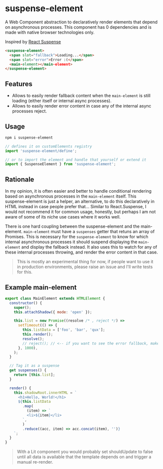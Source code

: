 # suspense-element

A Web Component abstraction to declaratively render elements that depend on asynchronous processes.
This component has 0 dependencies and is made with native browser technologies only.

Inspired by [React Suspense](https://reactjs.org/docs/react-api.html#reactsuspense)

```html
<suspense-element>
  <span slot="fallback">Loading...</span>
  <span slot="error">Error :(</span>
  <main-element></main-element>
</suspense-element>
```

## Features

- Allows to easily render fallback content when the `main-element` is still loading (either itself or internal async processes).
- Allows to easily render error content in case any of the internal async processes reject.

## Usage

```sh
npm i suspense-element
```

```js
// defines it on customElements registry
import 'suspense-element/define';

// or to import the element and handle that yourself or extend it
import { SuspenseElement } from 'suspense-element';
```

## Rationale

In my opinion, it is often easier and better to handle conditional rendering based on asynchronous processes in the `main-element` itself.
This suspense-element is just a helper, an alternative, to do this declaratively in HTML instead in case people prefer that...
Similar to React.Suspense, I would not recommend it for common usage, honestly, but perhaps I am not aware of some of its niche use cases where it works well.

There is one hard coupling between the suspense-element and the main-element.
`main-element` must have a `suspenses` getter that retuns an array of Promises. This is necessary for the `suspense-element` to know for which internal asynchronous processes it should suspend displaying the `main-element` and display the fallback instead. It also uses this to watch for any of these internal processes throwing, and render the error content in that case.

> This is mostly an experimental thing for now, if people want to use it in production environments, please raise an issue and I'll write tests for this.

## Example main-element

```js
export class MainElement extends HTMLElement {
  constructor() {
    super();
    this.attachShadow({ mode: 'open' });

    this.list = new Promise((resolve /* , reject */) =>
      setTimeout(() => {
        this.listData = ['foo', 'bar', 'qux'];
        this.render();
        resolve();
        // reject(); // <-- if you want to see the error fallback, make this suspense reject
      }, 1000),
    );
  }

  // Tag it as a suspense
  get suspenses() {
    return [this.list];
  }

  render() {
    this.shadowRoot.innerHTML = `
      <h1>Hello, World!</h1>
      ${this.listData
        .map(
          (item) => `
          <li>${item}</li>
        `,
        )
        .reduce((acc, item) => acc.concat(item), '')}
    `;
  }
}
```

> With a Lit component you would probably set shouldUpdate to false until all data is available that the template depends on and trigger a manual re-render.
